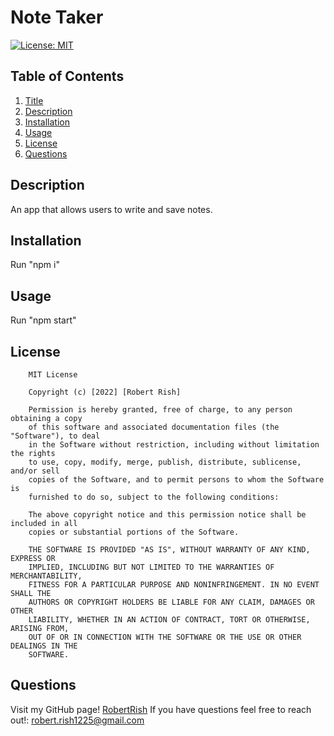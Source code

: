 # Note Taker
  [![License: MIT](https://img.shields.io/badge/License-MIT-yellow.svg)](https://opensource.org/licenses/MIT)

  ## Table of Contents
  1. [Title](#title)
  2. [Description](#description)
  3. [Installation](#installation)
  4. [Usage](#usage)
  5. [License](#license)
  6. [Questions](#questions)

  ## Description
  An app that allows users to write and save notes.

  ## Installation
  Run "npm i"

  ## Usage
  Run "npm start"

  ## License
  
        MIT License

        Copyright (c) [2022] [Robert Rish]
          
        Permission is hereby granted, free of charge, to any person obtaining a copy
        of this software and associated documentation files (the "Software"), to deal
        in the Software without restriction, including without limitation the rights
        to use, copy, modify, merge, publish, distribute, sublicense, and/or sell
        copies of the Software, and to permit persons to whom the Software is
        furnished to do so, subject to the following conditions:
          
        The above copyright notice and this permission notice shall be included in all
        copies or substantial portions of the Software.
          
        THE SOFTWARE IS PROVIDED "AS IS", WITHOUT WARRANTY OF ANY KIND, EXPRESS OR
        IMPLIED, INCLUDING BUT NOT LIMITED TO THE WARRANTIES OF MERCHANTABILITY,
        FITNESS FOR A PARTICULAR PURPOSE AND NONINFRINGEMENT. IN NO EVENT SHALL THE
        AUTHORS OR COPYRIGHT HOLDERS BE LIABLE FOR ANY CLAIM, DAMAGES OR OTHER
        LIABILITY, WHETHER IN AN ACTION OF CONTRACT, TORT OR OTHERWISE, ARISING FROM,
        OUT OF OR IN CONNECTION WITH THE SOFTWARE OR THE USE OR OTHER DEALINGS IN THE
        SOFTWARE.
      

  ## Questions
  Visit my GitHub page! [RobertRish](https://github.com/RobertRish)
  If you have questions feel free to reach out!: robert.rish1225@gmail.com